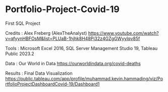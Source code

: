 # Portfolio-Project-Covid-19
First SQL Project

Credits : Alex Freberg (AlexTheAnalyst)
https://www.youtube.com/watch?v=qfyynHBFOsM&list=PLUaB-1hjhk8H48Pj32z4GZgGWyylqv85f

Tools  : Microsoft Excel 2016, SQL Server Management Studio 19, Tableau Public 2023.2

Data  : Our World in Data
https://ourworldindata.org/covid-deaths

Results  : Final Data Visualization
https://public.tableau.com/app/profile/muhammad.kevin.hammading/viz/PortfolioProjectDashboardCovid-19/Dashboard1
